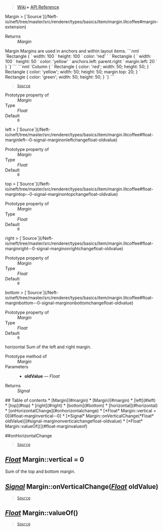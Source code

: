 > [Wiki](Home) ▸ [API Reference](API-Reference)

<dl></dl>
Margin
> [`Source`](/Neft-io/neft/tree/master/src/renderer/types/basics/item/margin.litcoffee#margin-extension)

<dl><dt>Returns</dt><dd><i>Margin</i></dd></dl>
Margin
Margins are used in anchors and within layout items.
```nml
`Rectangle {
`   width: 100
`   height: 100
`   color: 'red'
`
`   Rectangle {
`       width: 100
`       height: 50
`       color: 'yellow'
`       anchors.left: parent.right
`       margin.left: 20
`   }
`}
```
```nml
`Column {
`   Rectangle { color: 'red'; width: 50; height: 50; }
`   Rectangle { color: 'yellow'; width: 50; height: 50; margin.top: 20; }
`   Rectangle { color: 'green'; width: 50; height: 50; }
`}
```

> [`Source`](/Neft-io/neft/tree/master/src/renderer/types/basics/item/margin.litcoffee#margin-margin)

<dl><dt>Prototype property of</dt><dd><i>Margin</i></dd><dt>Type</dt><dd><i>Float</i></dd><dt>Default</dt><dd><code>0</code></dd></dl>
left
> [`Source`](/Neft-io/neft/tree/master/src/renderer/types/basics/item/margin.litcoffee#float-marginleft--0-signal-marginonleftchangefloat-oldvalue)

<dl><dt>Prototype property of</dt><dd><i>Margin</i></dd><dt>Type</dt><dd><i>Float</i></dd><dt>Default</dt><dd><code>0</code></dd></dl>
top
> [`Source`](/Neft-io/neft/tree/master/src/renderer/types/basics/item/margin.litcoffee#float-margintop--0-signal-marginontopchangefloat-oldvalue)

<dl><dt>Prototype property of</dt><dd><i>Margin</i></dd><dt>Type</dt><dd><i>Float</i></dd><dt>Default</dt><dd><code>0</code></dd></dl>
right
> [`Source`](/Neft-io/neft/tree/master/src/renderer/types/basics/item/margin.litcoffee#float-marginright--0-signal-marginonrightchangefloat-oldvalue)

<dl><dt>Prototype property of</dt><dd><i>Margin</i></dd><dt>Type</dt><dd><i>Float</i></dd><dt>Default</dt><dd><code>0</code></dd></dl>
bottom
> [`Source`](/Neft-io/neft/tree/master/src/renderer/types/basics/item/margin.litcoffee#float-marginbottom--0-signal-marginonbottomchangefloat-oldvalue)

<dl><dt>Prototype property of</dt><dd><i>Margin</i></dd><dt>Type</dt><dd><i>Float</i></dd><dt>Default</dt><dd><code>0</code></dd></dl>
horizontal
Sum of the left and right margin.

<dl><dt>Prototype method of</dt><dd><i>Margin</i></dd><dt>Parameters</dt><dd><ul><li><b>oldValue</b> — <i>Float</i></li></ul></dd><dt>Returns</dt><dd><i>Signal</i></dd></dl>
## Table of contents
    * [Margin](#margin)
    * [Margin](#margin)
    * [left](#left)
    * [top](#top)
    * [right](#right)
    * [bottom](#bottom)
    * [horizontal](#horizontal)
  * [onHorizontalChange](#onhorizontalchange)
  * [*Float* Margin::vertical = 0](#float-marginvertical--0)
  * [*Signal* Margin::onVerticalChange(*Float* oldValue)](#signal-marginonverticalchangefloat-oldvalue)
  * [*Float* Margin::valueOf()](#float-marginvalueof)

##onHorizontalChange
> [`Source`](/Neft-io/neft/tree/master/src/renderer/types/basics/item/margin.litcoffee#signal-marginonhorizontalchangefloat-oldvalue)

[*Float*](/Neft-io/neft/wiki/Utils-API.md#boolean-isfloatany-value) Margin::vertical = 0
----------------------------

Sum of the top and bottom margin.

## [*Signal*](/Neft-io/neft/wiki/Signal-API.md#class-signal) Margin::onVerticalChange([*Float*](/Neft-io/neft/wiki/Utils-API.md#boolean-isfloatany-value) oldValue)

> [`Source`](/Neft-io/neft/tree/master/src/renderer/types/basics/item/margin.litcoffee#signal-marginonverticalchangefloat-oldvalue)

[*Float*](/Neft-io/neft/wiki/Utils-API.md#boolean-isfloatany-value) Margin::valueOf()
--------------------------

> [`Source`](/Neft-io/neft/tree/master/src/renderer/types/basics/item/margin.litcoffee#float-marginvalueof)

